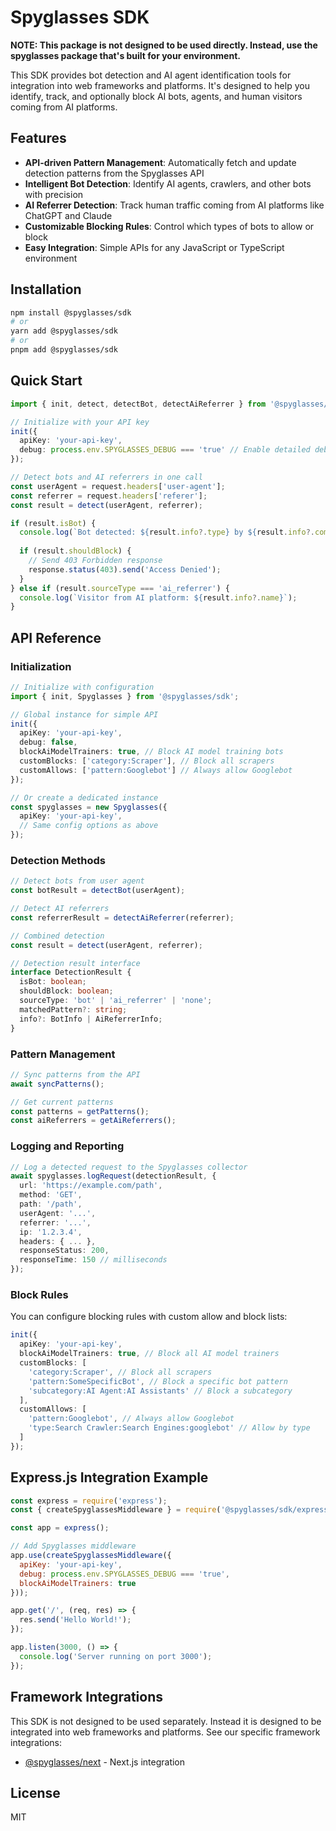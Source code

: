 # Spyglasses SDK

**NOTE: This package is not designed to be used directly. Instead, use the spyglasses package that's built for your environment.**

This SDK provides bot detection and AI agent identification tools for integration into web frameworks and platforms. It's designed to help you identify, track, and optionally block AI bots, agents, and human visitors coming from AI platforms.

## Features

- **API-driven Pattern Management**: Automatically fetch and update detection patterns from the Spyglasses API
- **Intelligent Bot Detection**: Identify AI agents, crawlers, and other bots with precision
- **AI Referrer Detection**: Track human traffic coming from AI platforms like ChatGPT and Claude
- **Customizable Blocking Rules**: Control which types of bots to allow or block
- **Easy Integration**: Simple APIs for any JavaScript or TypeScript environment

## Installation

```bash
npm install @spyglasses/sdk
# or
yarn add @spyglasses/sdk
# or
pnpm add @spyglasses/sdk
```

## Quick Start

```typescript
import { init, detect, detectBot, detectAiReferrer } from '@spyglasses/sdk';

// Initialize with your API key
init({
  apiKey: 'your-api-key',
  debug: process.env.SPYGLASSES_DEBUG === 'true' // Enable detailed debug logging
});

// Detect bots and AI referrers in one call
const userAgent = request.headers['user-agent'];
const referrer = request.headers['referer'];
const result = detect(userAgent, referrer);

if (result.isBot) {
  console.log(`Bot detected: ${result.info?.type} by ${result.info?.company}`);
  
  if (result.shouldBlock) {
    // Send 403 Forbidden response
    response.status(403).send('Access Denied');
  }
} else if (result.sourceType === 'ai_referrer') {
  console.log(`Visitor from AI platform: ${result.info?.name}`);
}
```

## API Reference

### Initialization

```typescript
// Initialize with configuration
import { init, Spyglasses } from '@spyglasses/sdk';

// Global instance for simple API
init({
  apiKey: 'your-api-key',
  debug: false,
  blockAiModelTrainers: true, // Block AI model training bots
  customBlocks: ['category:Scraper'], // Block all scrapers
  customAllows: ['pattern:Googlebot'] // Always allow Googlebot
});

// Or create a dedicated instance
const spyglasses = new Spyglasses({
  apiKey: 'your-api-key',
  // Same config options as above
});
```

### Detection Methods

```typescript
// Detect bots from user agent
const botResult = detectBot(userAgent);

// Detect AI referrers
const referrerResult = detectAiReferrer(referrer);

// Combined detection
const result = detect(userAgent, referrer);

// Detection result interface
interface DetectionResult {
  isBot: boolean;
  shouldBlock: boolean;
  sourceType: 'bot' | 'ai_referrer' | 'none';
  matchedPattern?: string;
  info?: BotInfo | AiReferrerInfo;
}
```

### Pattern Management

```typescript
// Sync patterns from the API
await syncPatterns();

// Get current patterns
const patterns = getPatterns();
const aiReferrers = getAiReferrers();
```

### Logging and Reporting

```typescript
// Log a detected request to the Spyglasses collector
await spyglasses.logRequest(detectionResult, {
  url: 'https://example.com/path',
  method: 'GET',
  path: '/path',
  userAgent: '...',
  referrer: '...',
  ip: '1.2.3.4',
  headers: { ... },
  responseStatus: 200,
  responseTime: 150 // milliseconds
});
```

### Block Rules

You can configure blocking rules with custom allow and block lists:

```typescript
init({
  apiKey: 'your-api-key',
  blockAiModelTrainers: true, // Block all AI model trainers
  customBlocks: [
    'category:Scraper', // Block all scrapers
    'pattern:SomeSpecificBot', // Block a specific bot pattern
    'subcategory:AI Agent:AI Assistants' // Block a subcategory
  ],
  customAllows: [
    'pattern:Googlebot', // Always allow Googlebot
    'type:Search Crawler:Search Engines:googlebot' // Allow by type
  ]
});
```

## Express.js Integration Example

```javascript
const express = require('express');
const { createSpyglassesMiddleware } = require('@spyglasses/sdk/express');

const app = express();

// Add Spyglasses middleware
app.use(createSpyglassesMiddleware({
  apiKey: 'your-api-key',
  debug: process.env.SPYGLASSES_DEBUG === 'true',
  blockAiModelTrainers: true
}));

app.get('/', (req, res) => {
  res.send('Hello World!');
});

app.listen(3000, () => {
  console.log('Server running on port 3000');
});
```

## Framework Integrations

This SDK is not designed to be used separately. Instead it is designed to be integrated into web frameworks and platforms. See our specific framework integrations:

- [@spyglasses/next](https://www.npmjs.com/package/@spyglasses/next) - Next.js integration

## License

MIT
